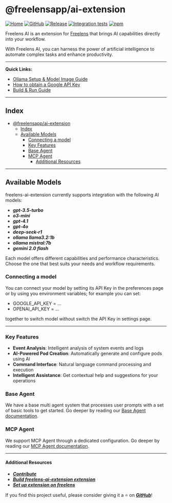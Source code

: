 # @freelensapp/ai-extension

<!-- markdownlint-disable MD013 -->

[![Home](https://img.shields.io/badge/%F0%9F%8F%A0-freelens.app-02a7a0)](https://freelens.app)
[![GitHub](https://img.shields.io/github/stars/freelensapp/freelens-ai-extension?style=flat&label=GitHub%20%E2%AD%90)](https://github.com/freelensapp/freelens-ai-extension)
[![Release](https://img.shields.io/github/v/release/freelensapp/freelens-ai-extension?display_name=tag&sort=semver)](https://github.com/freelensapp/freelens-ai-extension)
[![Integration tests](https://github.com/freelensapp/freelens-ai-extension/actions/workflows/integration-tests.yaml/badge.svg?branch=main)](https://github.com/freelensapp/freelens-ai-extension/actions/workflows/integration-tests.yaml)
[![npm](https://img.shields.io/npm/v/@freelensapp/ai-extension.svg)](https://www.npmjs.com/package/@freelensapp/ai-extension)

Freelens AI is an extension for [Freelens](https://freelens.app) that brings
AI capabilities directly into your workflow.

With Freelens AI, you can harness the power of artificial intelligence to
automate complex tasks and enhance productivity.

---

**Quick Links:**

- [Ollama Setup & Model Image Guide](./docs/OLLAMA.md)
- [How to obtain a Google API Key](./docs/GOOGLE_API_KEY.md)
- [Build & Run Guide](./docs/BUILD.md)

---

## Index

- [@freelensapp/ai-extension](#freelensappai-extension)
  - [Index](#index)
  - [Available Models](#available-models)
    - [Connecting a model](#connecting-a-model)
    - [Key Features](#key-features)
    - [Base Agent](#base-agent)
    - [MCP Agent](#mcp-agent)
      - [Additional Resources](#additional-resources)

---

## Available Models
freelens-ai-extension currently supports integration with the following AI models:

- ***gpt-3.5-turbo***
- ***o3-mini***
- ***gpt-4.1***
- ***gpt-4o***
- ***deep-seek-r1***
- ***ollama llama3.2:1b***
- ***ollama mistral:7b***
- ***gemini 2.0 flash***

Each model offers different capabilities and performance characteristics.
Choose the one that best suits your needs and workflow requirements.

### Connecting a model
You can connect your model by setting its API Key in the preferences page or by using you environment variables;
for example you can set:
- GOOGLE_API_KEY = ...
- OPENAI_API_KEY = ...

together to switch model without switch the API Key in settings page.

---

### Key Features

- **Event Analysis**: Intelligent analysis of system events and logs
- **AI-Powered Pod Creation**: Automatically generate and configure pods using AI
- **Command Interface**: Natural language command processing and execution
- **Intelligent Assistance**: Get contextual help and suggestions for your operations

### Base Agent

We have a base multi agent system that processes user prompts with a set of
basic tools to get started. Go deeper by reading our [Base Agent
documentation](docs/BASE_AGENT.md).

### MCP Agent

We support MCP Agent through a dedicated configuration. Go deeper by reading
our [MCP Agent documentation](docs/MCP_AGENT.md).

---

#### Additional Resources

- [***Contribute***](CONTRIBUTING.md)
- [***Build freelens-ai-extension extension***](./docs/BUILD.md)
- [***Set up extension on freelens***](./docs/SET_UP_EXTENSION.md)

If you find this project useful, please consider giving it a ⭐️ on
[***GitHub***](https://github.com/freelensapp/freelens-ai)!
